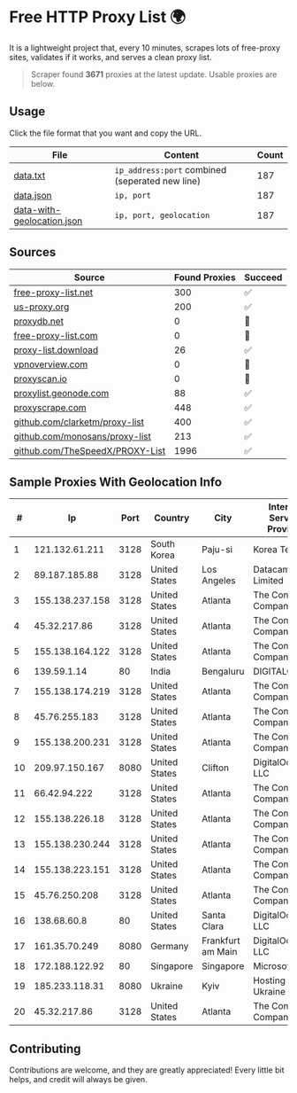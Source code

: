 
# Free HTTP Proxy List 🌍

It is a lightweight project that, every 10 minutes, scrapes lots of free-proxy sites, validates if it works, and serves a clean proxy list.


> Scraper found **3671** proxies at the latest update. Usable proxies are below.

## Usage

Click the file format that you want and copy the URL.


|File|Content|Count|
|----|-------|-----|
|[data.txt](https://raw.githubusercontent.com/themiralay/Proxy-List-World/master/data.txt)|`ip_address:port` combined (seperated new line)|187|
|[data.json](https://raw.githubusercontent.com/themiralay/Proxy-List-World/master/data.json)|`ip, port`|187|
|[data-with-geolocation.json](https://raw.githubusercontent.com/themiralay/Proxy-List-World/master/data-with-geolocation.json)|`ip, port, geolocation`|187|

## Sources

|Source|Found Proxies|Succeed|
|------|-------------|-------|
|[free-proxy-list.net](https://free-proxy-list.net)|300|✅|
|[us-proxy.org](https://www.us-proxy.org)|200|✅|
|[proxydb.net](http://proxydb.net)|0|🚫|
|[free-proxy-list.com](https://free-proxy-list.com/?page=&port=&type%5B%5D=http&type%5B%5D=https&up_time=0&search=Search)|0|🚫|
|[proxy-list.download](https://www.proxy-list.download/HTTP)|26|✅|
|[vpnoverview.com](https://vpnoverview.com/privacy/anonymous-browsing/free-proxy-servers)|0|🚫|
|[proxyscan.io](https://www.proxyscan.io)|0|🚫|
|[proxylist.geonode.com](https://proxylist.geonode.com/api/proxy-list?limit=300&page=1&sort_by=lastChecked&sort_type=desc&protocols=http,https)|88|✅|
|[proxyscrape.com](https://api.proxyscrape.com/v2/?request=displayproxies&protocol=http&timeout=10000&country=all&ssl=all&anonymity=all)|448|✅|
|[github.com/clarketm/proxy-list](https://raw.githubusercontent.com/clarketm/proxy-list/master/proxy-list-raw.txt)|400|✅|
|[github.com/monosans/proxy-list](https://raw.githubusercontent.com/monosans/proxy-list/main/proxies/http.txt)|213|✅|
|[github.com/TheSpeedX/PROXY-List](https://raw.githubusercontent.com/TheSpeedX/PROXY-List/master/http.txt)|1996|✅|


## Sample Proxies With Geolocation Info

|#|Ip|Port|Country|City|Internet Service Provider|
|-|--|----|-------|----|-------------------------|
|1|121.132.61.211|3128|South Korea|Paju-si|Korea Telecom|
|2|89.187.185.88|3128|United States|Los Angeles|Datacamp Limited|
|3|155.138.237.158|3128|United States|Atlanta|The Constant Company|
|4|45.32.217.86|3128|United States|Atlanta|The Constant Company|
|5|155.138.164.122|3128|United States|Atlanta|The Constant Company|
|6|139.59.1.14|80|India|Bengaluru|DIGITALOCEAN|
|7|155.138.174.219|3128|United States|Atlanta|The Constant Company|
|8|45.76.255.183|3128|United States|Atlanta|The Constant Company|
|9|155.138.200.231|3128|United States|Atlanta|The Constant Company|
|10|209.97.150.167|8080|United States|Clifton|DigitalOcean, LLC|
|11|66.42.94.222|3128|United States|Atlanta|The Constant Company|
|12|155.138.226.18|3128|United States|Atlanta|The Constant Company|
|13|155.138.230.244|3128|United States|Atlanta|The Constant Company|
|14|155.138.223.151|3128|United States|Atlanta|The Constant Company|
|15|45.76.250.208|3128|United States|Atlanta|The Constant Company|
|16|138.68.60.8|80|United States|Santa Clara|DigitalOcean, LLC|
|17|161.35.70.249|8080|Germany|Frankfurt am Main|DigitalOcean, LLC|
|18|172.188.122.92|80|Singapore|Singapore|Microsoft|
|19|185.233.118.31|8080|Ukraine|Kyiv|Hosting Ukraine LTD|
|20|45.32.217.86|3128|United States|Atlanta|The Constant Company|



## Contributing

Contributions are welcome, and they are greatly appreciated! Every
little bit helps, and credit will always be given.

